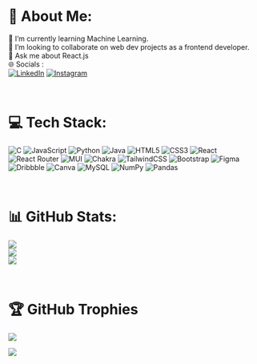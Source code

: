 # 💫 About Me:
🌱 I’m currently learning Machine Learning.<br>👯 I’m looking to collaborate on web dev projects as a frontend developer.<br>💬 Ask me about React.js<br>
🌐 Socials : <br> [![LinkedIn](https://img.shields.io/badge/LinkedIn-%230077B5.svg?logo=linkedin&logoColor=white)](https://www.linkedin.com/in/vishwa-jarsaniya/) 
[![Instagram](https://img.shields.io/badge/Instagram-%23E4405F.svg?logo=Instagram&logoColor=white)](https://instagram.com/vishwaaa_j) 

<br>

# 💻 Tech Stack:
![C](https://img.shields.io/badge/c-%2300599C.svg?style=for-the-badge&logo=c&logoColor=white) ![JavaScript](https://img.shields.io/badge/javascript-%23323330.svg?style=for-the-badge&logo=javascript&logoColor=%23F7DF1E) ![Python](https://img.shields.io/badge/python-3670A0?style=for-the-badge&logo=python&logoColor=ffdd54) ![Java](https://img.shields.io/badge/java-%23ED8B00.svg?style=for-the-badge&logo=openjdk&logoColor=white) ![HTML5](https://img.shields.io/badge/html5-%23E34F26.svg?style=for-the-badge&logo=html5&logoColor=white) ![CSS3](https://img.shields.io/badge/css3-%231572B6.svg?style=for-the-badge&logo=css3&logoColor=white)  ![React](https://img.shields.io/badge/react-%2320232a.svg?style=for-the-badge&logo=react&logoColor=%2361DAFB) ![React Router](https://img.shields.io/badge/React_Router-CA4245?style=for-the-badge&logo=react-router&logoColor=white)  ![MUI](https://img.shields.io/badge/MUI-%230081CB.svg?style=for-the-badge&logo=mui&logoColor=white) ![Chakra](https://img.shields.io/badge/chakra-%234ED1C5.svg?style=for-the-badge&logo=chakraui&logoColor=white) ![TailwindCSS](https://img.shields.io/badge/tailwindcss-%2338B2AC.svg?style=for-the-badge&logo=tailwind-css&logoColor=white)  ![Bootstrap](https://img.shields.io/badge/bootstrap-%238511FA.svg?style=for-the-badge&logo=bootstrap&logoColor=white) ![Figma](https://img.shields.io/badge/figma-%23F24E1E.svg?style=for-the-badge&logo=figma&logoColor=white) ![Dribbble](https://img.shields.io/badge/Dribbble-EA4C89?style=for-the-badge&logo=dribbble&logoColor=white) ![Canva](https://img.shields.io/badge/Canva-%2300C4CC.svg?style=for-the-badge&logo=Canva&logoColor=white)  ![MySQL](https://img.shields.io/badge/mysql-%2300000f.svg?style=for-the-badge&logo=mysql&logoColor=white) ![NumPy](https://img.shields.io/badge/numpy-%23013243.svg?style=for-the-badge&logo=numpy&logoColor=white) ![Pandas](https://img.shields.io/badge/pandas-%23150458.svg?style=for-the-badge&logo=pandas&logoColor=white) 

<br>

# 📊 GitHub Stats:
![](https://github-readme-stats.vercel.app/api?username=VishwaJarsaniya&theme=chartreuse-dark&hide_border=false&include_all_commits=false&count_private=false)<br/>
![](https://github-readme-streak-stats.herokuapp.com/?user=VishwaJarsaniya&theme=chartreuse-dark&hide_border=false)<br/>
![](https://github-readme-stats.vercel.app/api/top-langs/?username=VishwaJarsaniya&theme=chartreuse-dark&hide_border=false&include_all_commits=false&count_private=false&layout=compact)

<br>

# 🏆 GitHub Trophies
![](https://github-profile-trophy.vercel.app/?username=VishwaJarsaniya&theme=buddhism&no-frame=false&no-bg=true&margin-w=4)


[![](https://visitcount.itsvg.in/api?id=VishwaJarsaniya&icon=5&color=8)](https://visitcount.itsvg.in)

